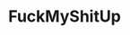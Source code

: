 ---
title: FuckMyShitUp
crosslinks:
- trashy
- Polska
- mallninjashit
- Fiveheads
- OldSchoolCool
- livven
- WTF
- gifs
---
